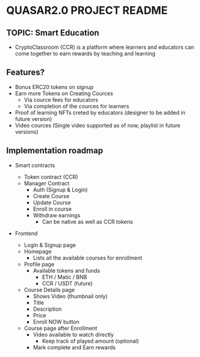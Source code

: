 # QUASAR2.0 PROJECT README

## TOPIC: Smart Education 

- CryptoClassroom (CCR) is a platform where learners and educators can come together to earn rewards by teaching and learning


## Features?

- Bonus ERC20 tokens on signup
- Earn more Tokens on Creating Cources
    - Via cource fees for educators
    - Via completion of the cources for learners
- Proof of learning NFTs creted by educators (designer to be added in future version)
- Video cources (Single video supported as of now, playlist in future versions)


## Implementation roadmap

- Smart contracts
    - Token contract (CCR)
    - Manager Contract 
        - Auth (Signup & Login)
        - Create Course
        - Update Course
        - Enroll in course
        - Withdraw earnings 
            - Can be native as well as CCR tokens

- Frontend
    - Login & Signup page
    - Homepage 
        - Lists all the available courses for enrollment
    - Profile page
        - Available tokens and funds
            - ETH / Matic / BNB
            - CCR / USDT (future)
    - Course Details page
        - Shows Video (thumbnail only)
        - Title
        - Description
        - Price
        - Enroll NOW button
    - Course page after Enrollment
        - Video available to watch directly
            - Keep track of played amount (optional)
        - Mark complete and Earn rewards
